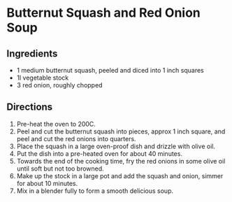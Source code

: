 # Butternut Squash and Red Onion Soup

## Ingredients
- 1 medium butternut squash, peeled and diced into 1 inch squares
- 1l vegetable stock
- 3 red onion, roughly chopped

## Directions
1. Pre-heat the oven to 200C.
1. Peel and cut the butternut squash into pieces, approx 1 inch square, and peel and cut the red onions into quarters.
1. Place the squash in a large oven-proof dish and drizzle with olive oil.
1. Put the dish into a pre-heated oven for about 40 minutes.
1. Towards the end of the cooking time, fry the red onions in some olive oil until soft but not too browned.
1. Make up the stock in a large pot and add the squash and onion, simmer for about 10 minutes.
1. Mix in a blender fully to form a smooth delicious soup.
